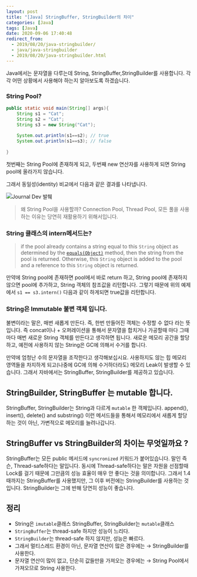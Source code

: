 ```yaml
---
layout: post
title: "[Java] StringBuffer, StringBuilder의 차이"
categories: [Java]
tags: [Java]
date: 2020-09-06 17:40:48
redirect_from:
  - 2019/08/20/java-stringbuilder/
  - java/java-stringbuilder
  - 2019/08/20/java-stringbuilder.html
---
```




Java에서는 문자열을 다루는데 String, StringBuffer,StringBuilder를 사용합니다. 각각 어떤 상황에서 사용해야 하는지 알아보도록 하겠습니다.

### String Pool? 

```java
public static void main(String[] args){
    String s1 = "Cat";
    String s2 = "Cat";
    String s3 = new String("Cat");
    
    System.out.println(s1==s2); // true
    System.out.println(s1==s3); // false
                    
}
```

첫번째는 String Pool에 존재하게 되고, 두번째 new 연산자를 사용하게 되면 String pool에 올라가지 않습니다.

그래서 동일성(identity) 비교에서 다음과 같은 결과를 나타냅니다. 



![Journal Dev 발췌](https://cdn.journaldev.com/wp-content/uploads/2012/11/String-Pool-Java1.png)

> 왜 String Pool을 사용할까? Connection Pool, Thread Pool, 모든 풀을 사용하는 이유는 당연히 재활용하기 위해서입니다.



### String 클래스의 intern메서드는? 

>  if the pool already contains a string equal to this `String` object as determined by the [`equals(Object)`](https://docs.oracle.com/javase/7/docs/api/java/lang/String.html#equals(java.lang.Object)) method, then the string from the pool is returned. Otherwise, this `String` object is added to the pool and a reference to this `String` object is returned.

만약에 String pool에 존재하면 pool에서 바로 return 하고, String pool에 존재하지 않으면 pool에 추가하고, String 객체의 참조값을 리턴합니다. 그렇기 때문에 위의 예제에서 `s1 == s3.intern()` 다음과 같이 하게되면 true값을 리턴합니다. 



### String은 Immutable 불변 객체 입니다. 

불변이라는 말은, 매번 새롭게 만든다. 즉, 한번 만들어진 객체는 수정할 수 없다 라는 뜻입니다. 즉 concat이나 + 오퍼레이션을 통해서 문자열을 합치거나 가공할때 마다 그때 마다 매번 새로운 String 객체를 만든다고 생각하면 됩니다. 새로운 메모리 공간을 할당하고, 예전에 사용하지 않는 String은 GC에 의해서 수거를 합니다. 

만약에 엄청난 수의 문자열을 조작한다고 생각해보십시요. 사용하지도 않는 힙 메모리 영역들을 차지하게 되고(나중에 GC에 의해 수거하더라도) 메모리 Leak이 발생할 수 있습니다. 그래서 자바에서는 StringBuffer, StringBuilder를 제공하고 있습니다.



## StringBuilder, StringBuffer 는 mutable 합니다.

StringBuffer, StringBuilder는 String과 다르게 `mutable` 한 객체입니다. append(), insert(), delete() and substring() 이런 메서드들을 통해서 메모리에서 새롭게 할당하는 것이 아닌, 가변적으로 메모리를 늘려나갑니다.



## StringBuffer vs  StringBuilder의 차이는 무엇일까요 ?

StringBuffer는 모든 public 메서드에 `syncronized` 키워드가 붙어있습니다. 말인 즉슨, Thread-safe하다는 말입니다. 동시에 Thread-safe하다는 말은 자원을 선점할때 Lock를 걸기 때문에 그만큼의 성능 효율이 매우 안 좋다는 것을 의미합니다. 그래서 1.4때까지는 StringBuffer를 사용했지만, 그 이후 버전에는 StringBuilder를 사용하는 것입니다. StringBuilder는 그에 반해 당연히 성능이 좋습니다.



## 정리

- String은 `imutable`클래스 StringBuffer, StringBuilder는 `mutable`클래스
- `StringBuffer`는 thread-safe 하지만 성능이 느리다.
- `StringBuilder`는 thread-safe 하지 않지만, 성능은 빠르다.
- 그래서 멀티스레드 환경이 아닌, 문자열 연산이 많은 경우에는 → StringBuilder를 사용한다.
- 문자열 연산이 많이 없고, 단순히 값들만을 가져오는 경우에는 → String Pool에서 가져오므로 String 사용한다.

